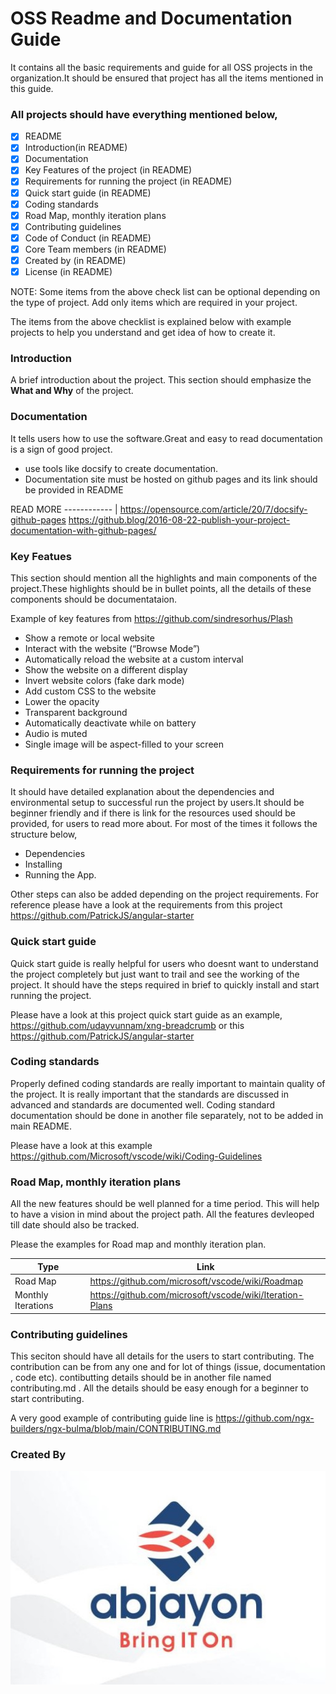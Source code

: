 # OSS Readme and Documentation Guide
It contains all the basic requirements and guide for all OSS projects in the organization.It should be ensured that project has all the items mentioned in this guide.

### All projects should have everything mentioned below,

- [x] README
- [x] Introduction(in README)
- [x] Documentation
- [x] Key Features of the project (in README)
- [x] Requirements for running the project (in README)
- [x] Quick start guide  (in README)
- [x] Coding standards
- [x] Road Map, monthly iteration plans
- [x] Contributing guidelines
- [x] Code of Conduct (in README)
- [x] Core Team members (in README)
- [x] Created by (in README)
- [x] License (in README)

NOTE: Some items from the above check list can be optional depending on the type of project. Add only items which are required in your project.

The items from the above checklist is explained below with example projects to help you understand and get idea of how to create it.

 ### Introduction
 
 A brief introduction about the project. This section should emphasize the **What and Why** of the project.
 
 ### Documentation
 
 It tells users how to use the software.Great and easy to read documentation is a sign of good project.
 * use tools like docsify to create documentation.
 * Documentation site must be hosted on github pages and its link should be provided in README
 
 READ MORE
------------ |
https://opensource.com/article/20/7/docsify-github-pages
https://github.blog/2016-08-22-publish-your-project-documentation-with-github-pages/


### Key Featues

This section should mention all the highlights and main components of the project.These highlights should be in bullet points, all the details of these components should be documentataion.

Example of key features from https://github.com/sindresorhus/Plash
* Show a remote or local website
* Interact with the website (“Browse Mode”)
* Automatically reload the website at a custom interval
* Show the website on a different display
* Invert website colors (fake dark mode)
* Add custom CSS to the website
* Lower the opacity
* Transparent background
* Automatically deactivate while on battery
* Audio is muted
* Single image will be aspect-filled to your screen

### Requirements for running the project

It should have detailed explanation about the dependencies and environmental setup to successful run the project by users.It should be beginner friendly and if there is link for the resources used should be provided, for users to read more about. For most of the times it follows the structure below, 
* Dependencies
* Installing
* Running the App.

Other steps can also be added depending on the project requirements.
For reference please have a look at the requirements from this project https://github.com/PatrickJS/angular-starter

### Quick start guide

Quick start guide is really helpful for users who doesnt want to understand the project completely but just want to trail and see the working of the project.
It should have the steps required in brief to quickly install and start running the project.

Please have a look at this project quick start guide as an example, https://github.com/udayvunnam/xng-breadcrumb or this https://github.com/PatrickJS/angular-starter

### Coding standards

Properly defined coding standards are really important to maintain quality of the project. It is really important that the standards are discussed in advanced and standards are documented well. Coding standard documentation should be done in another file separately, not to be added in main README.

Please have a look at this example https://github.com/Microsoft/vscode/wiki/Coding-Guidelines

### Road Map, monthly iteration plans

All the new features should be well planned for a time period. This will help to have a vision in mind about the project path. All the features devleoped till date should also be tracked.

Please the examples for Road map and monthly iteration plan.

Type | Link
---- | ----
Road Map | https://github.com/microsoft/vscode/wiki/Roadmap
Monthly Iterations | https://github.com/microsoft/vscode/wiki/Iteration-Plans

### Contributing guidelines

This seciton should have all details for the users to start contributing. The contribution can be from any one and for lot of things (issue, documentation , code etc).
contibutting details should be in another file named contributing.md . All the details should be easy enough for a beginner to start contributing.

A very good example of contributing guide line is https://github.com/ngx-builders/ngx-bulma/blob/main/CONTRIBUTING.md

### Created By

![abjayon](https://github.com/Abjayon-Consultancy-Pvt-Ltd/oss-readme-documentation-guide/blob/master/assets/abjayon1.jpg)


